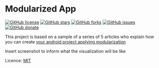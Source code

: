 # Modularized App

[![GitHub license](https://img.shields.io/github/license/clcmo/ModularizatedApp?style=for-the-badge)](https://github.com/clcmo/ModularizatedApp)
[![GitHub stars](https://img.shields.io/github/stars/clcmo/ModularizatedApp?style=for-the-badge)](https://github.com/clcmo/ModularizatedApp/stargazers)
[![GitHub forks](https://img.shields.io/github/forks/clcmo/ModularizatedApp?style=for-the-badge)](https://github.com/clcmo/ModularizatedApp/network)
[![GitHub issues](https://img.shields.io/github/issues/clcmo/ModularizatedApp?style=for-the-badge)](https://github.com/clcmo/ModularizatedApp/issues)
[![GitHub donate](https://img.shields.io/github/sponsors/clcmo?color=pink&style=for-the-badge)](https://github.com/sponsors/clcmo)

This project is based on a sample of a series of 5 articles who explain how you can create [your android project applying modularization](https://medium.com/android-dev-br/modulariza%C3%A7%C3%A3o-android-parte-1-b69b509571c9)


Insert screenshot to inform what the visualization will be like

Licence: [MIT](LICENSE)
